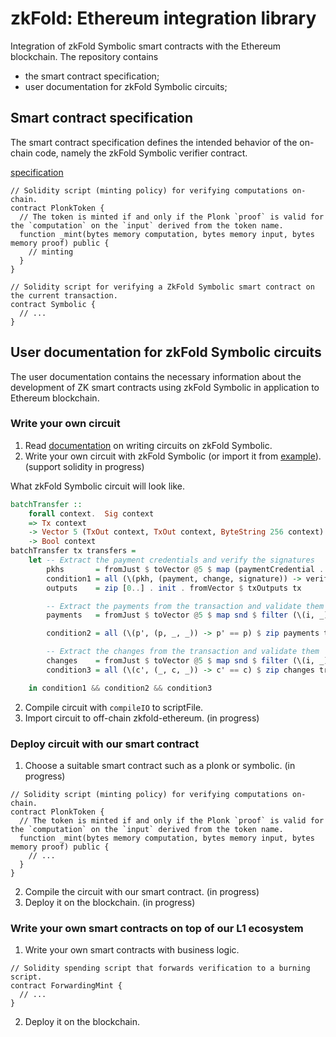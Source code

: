 # zkFold: Ethereum integration library
Integration of zkFold Symbolic smart contracts with the Ethereum blockchain. The repository contains
- the smart contract specification;
- user documentation for zkFold Symbolic circuits;

## Smart contract specification

The smart contract specification defines the intended behavior of the on-chain code, namely the zkFold Symbolic verifier contract.

[specification](https://github.com/zkFold/zkfold-ethereum/tree/init-docs/e2e-test/specification)

```solidity
// Solidity script (minting policy) for verifying computations on-chain.
contract PlonkToken {
  // The token is minted if and only if the Plonk `proof` is valid for the `computation` on the `input` derived from the token name.
  function _mint(bytes memory computation, bytes memory input, bytes memory proof) public {
    // minting
  }
}
```

```solidity
// Solidity script for verifying a ZkFold Symbolic smart contract on the current transaction.
contract Symbolic {
  // ...
}
```

## User documentation for zkFold Symbolic circuits

The user documentation contains the necessary information about the development of ZK smart contracts using zkFold Symbolic in application to Ethereum blockchain.

### Write your own circuit

1) Read [documentation](https://docs.zkfold.io/) on writing circuits on zkFold Symbolic.
1) Write your own circuit with zkFold Symbolic (or import it from [example](https://github.com/zkFold/zkfold-base/tree/main/examples)). (support solidity in progress)

What zkFold Symbolic circuit will look like.
```haskell
batchTransfer ::
    forall context.  Sig context
    => Tx context
    -> Vector 5 (TxOut context, TxOut context, ByteString 256 context)
    -> Bool context
batchTransfer tx transfers =
    let -- Extract the payment credentials and verify the signatures
        pkhs       = fromJust $ toVector @5 $ map (paymentCredential . txoAddress . txiOutput) $ init $ fromVector $ txInputs tx
        condition1 = all (\(pkh, (payment, change, signature)) -> verifySignature pkh (payment, change) signature) $ zip pkhs transfers
        outputs    = zip [0..] . init . fromVector $ txOutputs tx

        -- Extract the payments from the transaction and validate them
        payments   = fromJust $ toVector @5 $ map snd $ filter (\(i, _) -> even @Integer i) outputs

        condition2 = all (\(p', (p, _, _)) -> p' == p) $ zip payments transfers

        -- Extract the changes from the transaction and validate them
        changes    = fromJust $ toVector @5 $ map snd $ filter (\(i, _) -> odd @Integer i) outputs
        condition3 = all (\(c', (_, c, _)) -> c' == c) $ zip changes transfers

    in condition1 && condition2 && condition3
```

2) Compile circuit with `compileIO` to scriptFile.
3) Import circuit to off-chain zkfold-ethereum. (in progress)

### Deploy circuit with our smart contract

1) Choose a suitable smart contract such as a plonk or symbolic. (in progress)

```solidity
// Solidity script (minting policy) for verifying computations on-chain.
contract PlonkToken {
  // The token is minted if and only if the Plonk `proof` is valid for the `computation` on the `input` derived from the token name.
  function _mint(bytes memory computation, bytes memory input, bytes memory proof) public {
    // ...
  }
}
```

2) Compile the circuit with our smart contract. (in progress)
3) Deploy it on the blockchain. (in progress)

### Write your own smart contracts on top of our L1 ecosystem

1) Write your own smart contracts with business logic.

```solidity
// Solidity spending script that forwards verification to a burning script.
contract ForwardingMint {
  // ...
}
```

2) Deploy it on the blockchain.
